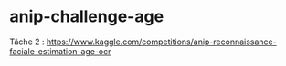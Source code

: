 # anip-challenge-age
Tâche 2 : https://www.kaggle.com/competitions/anip-reconnaissance-faciale-estimation-age-ocr
